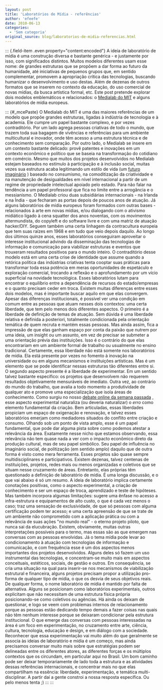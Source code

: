 ```yaml
---
layout: post
title: 'Laboratórios de Mídia - referências'
author: 'efeefe'
date: 2010-06-13
categories:
  - 'Sem categoria'
original_source: blog/laboratorios-de-midia-referencias.html
---
```


::: {.field-item .even property="content:encoded"}
A ideia de laboratório de mídia é uma construção diversa e bastante genérica - e justamente por isso, com significados distintos. Muitos modelos diferentes usam esse nome: de grandes estruturas que se propõem a dar forma ao futuro da humanidade, até iniciativas de pequenos grupos que, em sentido complementar, promovem a apropriação crítica das tecnologias, buscando humanizar o desenvolvimento e uso destas. Além de dezenas de outros formatos que se inserem no contexto da educação, do uso comercial de novas mídias, da busca artística formal, etc. Este post pretende explorar dois modelos emblemáticos e relacionados: o [Medialab do MIT](http://media.mit.edu/) e alguns laboratórios de mídia europeus.

::: {#_mcePaste}
O Medialab do MIT é uma das maiores referências de um modelo que propõe grandes estruturas, ligadas à indústria de tecnologia e à academia. Ele cumpre um papel bastante complexo, e por vezes contraditório. Por um lado agrega pessoas criativas de todo o mundo, que trazem toda sua bagagem de vivências e referências para um ambiente multicultural e inovador, onde têm acesso a uma estrutura técnica e de conhecimento sem comparação. Por outro lado, o Medialab se insere em um contexto bastante delicado: provê patentes e inovações em um contexto econômico e político que se baseia na transformação do cotidiano em comércio. Mesmo que muitos dos projetos desenvolvidos no Medialab estejam baseados no estímulo à participação e à inclusão social, muitas vezes sua estrutura acaba legitimando um estilo de vida (um [futuro imaginário](http://futurosimaginarios.midiatatica.info/) ) baseado no consumismo, na comoditização da criatividade e na manutenção de desigualdades em nível internacional a partir de um regime de propriedade intelectual apoiado pelo estado. Para não falar na tendência a um papel professoral que fica no limite entre a arrogância e o messianismo. O Medialab criou duas subsidiárias internacionais - na Irlanda e na Índia - que fecharam as portas depois de poucos anos de atuação. Já alguns laboratórios de mídia europeus foram formados com outras bases - relacionados à arte em novas mídias, e/ou dialogando com o ativismo midiático ligado à cena squatter dos anos noventas, com os movimentos altermundista, do copyleft e do software livre e com uma matriz de atuação hacker/DIY. Seguem também uma certa linhagem da contracultura europeia que tem suas raízes em 1968 e em tudo que veio depois daquilo. Ao longo dos últimos quinze anos, esses laboratórios conseguiram aproveitar o interesse institucional advindo da disseminação das tecnologias de informação e comunicação para viabilizar estruturas e eventos que trouxeram resultados positivos para o mundo inteiro. O contraditório desse modelo está em uma certa crise de identidade que assume quando a retórica política das indústrias criativas tenta cooptar suas práticas para transformar toda essa potência em meras oportunidades de espetáculo e exploração comercial, trocando a reflexão e o aprofundamento por um vício superficial na novidade tecnológica. Esses laboratórios lutam para encontrar o equilíbrio entre a dependência de recursos do estado/empresas e o quanto precisam ceder em troca. Existem muitas diferenças entre esses dois modelos, mas é importante buscar aquilo em que elas convergem. Apesar das diferenças institucionais, é possível ver uma condição em comum entre as pessoas que atuam nesses dois contextos: uma certa liberdade, que tem pelo menos dois diferentes aspectos. O primeiro é a liberdade de definição de temas de atuação. Sem dúvida é uma liberdade relativa e definida a posteriori, totalmente condicionada pela orientação temática de quem recruta e mantém essas pessoas. Mas ainda assim, fica a impressão de que elas ganham espaço por conta da paixão que nutrem por uma ideia, um insight ou um assunto, em vez de precisar se submeter a uma orientação prévia das instituições. Isso é o contrário do que elas encontrariam em um ambiente formal de trabalho ou usualmente no ensino tradicional. Certamente, essa liberdade não está somente nos laboratórios de mídia. Ela está presente por vezes no fomento à inovação na universidade ou em alguns mecanismos e instituições artísticas. Mas é um elemento que se pode identificar nessas estruturas tão diferentes entre si. O segundo aspecto presente é a liberdade de experimentar. Em um sentido talvez bastante específico: os projetos que desenvolvem não requerem resultados objetivamente mensuráveis de imediato. Outra vez, ao contrário do mundo do trabalho, que avalia a todo momento a produtividade de qualquer ato e promove uma especialização que isola áreas de conhecimento. Como surgiu no nosso [debate online da semana passada](http://culturadigital.br/redelabs/2010/06/cultura-digital-experimental-parte-2-google-buzz/) , esse aspecto experimental naturaliza (ou deveria naturalizar) o *erro* como elemento fundamental da criação. Bem articuladas, essas liberdades propiciam um espaço de oxigenação e renovação, e talvez esses laboratórios emerjam como mediadores situados do conflito entre criação e consumo. Olhando sob um ponto de vista amplo, esse é um papel fundamental, que pode dar alguma pista sobre como podemos atestar a relevância da área. Exatamente nesse nicho que estamos observando, essa relevância não tem quase nada a ver com o impacto econômico direto da produção cultural, mas de seu papel simbólico. Seu papel de influência no imaginário social, de politização (em sentido amplo) daquilo que de outra forma é visto como mera ferramenta. Esses projetos são quase sempre multidisciplinares e participativos. Existem dezenas, talvez centenas de instituições, projetos, redes mais ou menos organizadas e coletivos que se situam nesse cruzamento de áreas. Entretanto, elas próprias têm questionado a definição de laboratório de mídia. É uma longa discussão, e o que vai abaixo é só um resumo. A ideia de laboratório implica certamente conotações positivas, como o aspecto experimental, a criação de conhecimento e ser um espaço de troca, aprendizado e teste de hipóteses. Mas também incorpora algumas limitações: sugere uma ênfase no acesso a infra-estrutura e equipamentos de alto custo, o que é cada vez menos o caso; traz uma sensação de exclusividade, de que só pessoas com alguma certificação podem ter acesso; e uma certa apreensão de que se trate de um ambiente não comprometido com a aplicação prática ou com a relevância de suas ações \"no mundo real\" - o eterno projeto piloto, que nunca sai da elucubração. Existem, obviamente, muitas outras interpretações possíveis para o termo, mas essas são as que emergem nas conversas com as pessoas envolvidas. Já o tema mídia pode levar ao condicionamento à atuação com tecnologias de informação e comunicação, e com frequência esse é um dos aspectos menos importantes dos projetos desenvolvidos. Alguns deles só fazem um uso instrumental das tecnologias, e concentram-se muito mais em aspectos conceituais, estéticos, sociais, de gestão e outros. Em consequência, se cria uma situação na qual para inserir-se nos mecanismos de viabilização estrutural e financeira, alguns projetos precisam propor a utilização pro-forma de qualquer tipo de mídia, o que os desvia de seus objetivos reais. De qualquer forma, o nome laboratório de mídia é mantido por falta de alternativa. Alguns se posicionam como laboratórios experimentais, outros explicitam que não necessitam de uma estrutura física própria posicionando-se como coletivos ou agências. Há ainda os deixam de questionar, e logo se veem com problemas internos de relacionamento porque as pessoas estão dedicando tempo demais a fazer coisas nas quais não têm nenhum interesse porque se deixaram condicionar pela estrutura institucional. O que emerge das conversas com pessoas interessadas na área é um foco em experimentação, no cruzamento entre arte, ciência, cultura, tecnologia, educação e design, e em diálogo com a sociedade. Reconhecer que essa experimentação vai muito além do que geralmente se associa às ideias de laboratório e mídia é um começo, mas ainda precisamos conversar muito mais sobre que estratégias podem ser delineadas entre os diferentes atores, as diferentes forças e os múltiplos contextos que os circundam, em particular aqui no Brasil. Um bom caminho pode ser deixar temporariamente de lado toda a estrutura e as atividades dessas referências internacionais, e concentrar mais no que elas compartilham na essência: liberdade, experimentação, e temática multi-disciplinar. A partir daí a gente constroi a nossa resposta específica. Ou pelo menos tenta ;)
:::
:::
